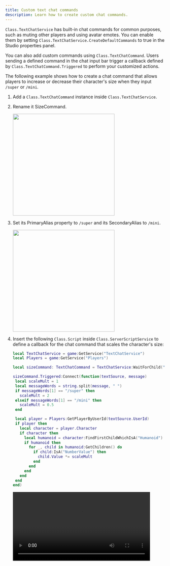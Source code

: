 ```yaml
---
title: Custom text chat commands
description: Learn how to create custom chat commands.
---
```


`Class.TextChatService` has built-in chat commands for common purposes, such as muting other players and using avatar emotes. You can enable them by setting `Class.TextChatService.CreateDefaultCommands` to true in the Studio properties panel.

You can also add custom commands using `Class.TextChatCommand`. Users sending a defined command in the chat input bar trigger a callback defined by `Class.TextChatCommand.Triggered` to perform your customized actions.

The following example shows how to create a chat command that allows players to increase or decrease their character's size when they input `/super` or `/mini`.

1. Add a `Class.TextChatCommand` instance inside `Class.TextChatService`.
2. Rename it SizeCommand.

   <img src="../../assets/studio/explorer/TextChatService-TextChatCommand.png" width="320" />

3. Set its PrimaryAlias property to `/super` and its SecondaryAlias to `/mini`.

   <img src="../../assets/players/in-experience-text-chat/TextChatCommand-Aliases.png" width="320" />

4. Insert the following `Class.Script` inside `Class.ServerScriptService` to define a callback for the chat command that scales the character's size:

   ```lua title="Script" highlight="4,6"
   local TextChatService = game:GetService("TextChatService")
   local Players = game:GetService("Players")

   local sizeCommand: TextChatCommand = TextChatService:WaitForChild("SizeCommand")

   sizeCommand.Triggered:Connect(function(textSource, message)
    local scaleMult = 1
    local messageWords = string.split(message, " ")
    if messageWords[1] == "/super" then
      scaleMult = 2
    elseif messageWords[1] == "/mini" then
      scaleMult = 0.5
    end

    local player = Players:GetPlayerByUserId(textSource.UserId)
    if player then
      local character = player.Character
      if character then
        local humanoid = character:FindFirstChildWhichIsA("Humanoid")
        if humanoid then
          for _, child in humanoid:GetChildren() do
            if child:IsA("NumberValue") then
              child.Value *= scaleMult
            end
          end
        end
      end
    end
   end)
   ```

   <video controls src="../../assets/players/in-experience-text-chat/Text-Custom-Command.mp4" width="90%"></video>
